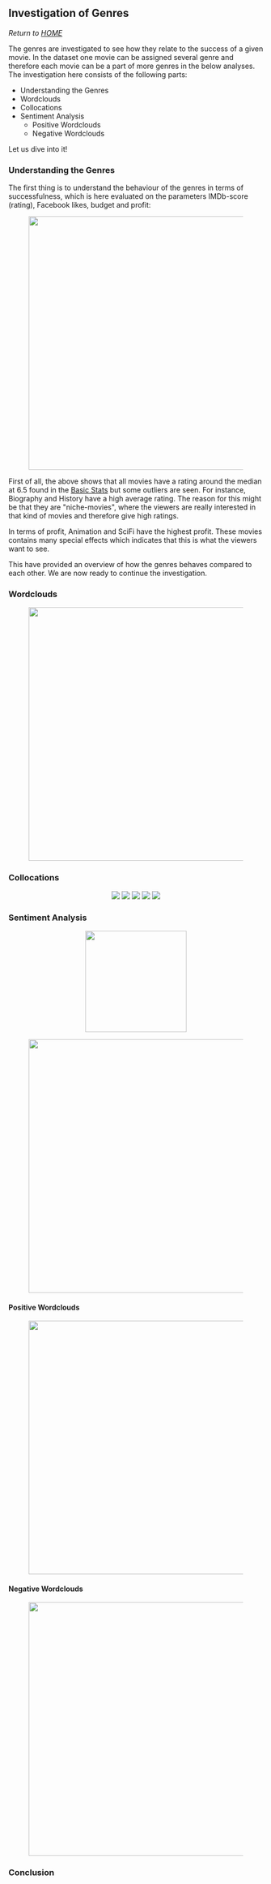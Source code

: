 ## Investigation of Genres
*Return to [HOME](https://lauramarott.github.io/SocialGraphs/)*

The genres are investigated to see how they relate to the success of a given movie. In the dataset one movie can be assigned several genre and therefore each movie can be a part of more genres in the below analyses. 
The investigation here consists of the following parts:
* Understanding the Genres
* Wordclouds
* Collocations
* Sentiment Analysis
  * Positive Wordclouds
  * Negative Wordclouds

Let us dive into it!

### Understanding the Genres

The first thing is to understand the behaviour of the genres in terms of successfulness, which is here evaluated on the parameters IMDb-score (rating), Facebook likes, budget and profit:

<figure style="text-align: center;">
  <img src="./images/genre_investi.png" width="500" />
</figure>

First of all, the above shows that all movies have a rating around the median at 6.5 found in the [Basic Stats](https://lauramarott.github.io/SocialGraphs/BasicStats) but some outliers are seen. For instance, Biography and History have a high average rating. The reason for this might be that they are "niche-movies", where the viewers are really interested in that kind of movies and therefore give high ratings. 

In terms of profit, Animation and SciFi have the highest profit. These movies contains many special effects which indicates that this is what the viewers want to see. 

This have provided an overview of how the genres behaves compared to each other. We are now ready to continue the investigation. 

### Wordclouds

<figure style="text-align: center;">
  <img src="./images/genre_wordclouds1.png" width="500" />
</figure>

### Collocations

<figure style="text-align: center;">
  <img src="./images/genre_collo1.png" />
  <img src="./images/genre_collo2.png" />
  <img src="./images/genre_collo3.png" />
  <img src="./images/genre_collo4.png" />
  <img src="./images/genre_collo5.png" />
</figure>

### Sentiment Analysis

<figure style="text-align: center;">
  <img src="./images/genre_mean_std.png" width="200" />
</figure>

<figure style="text-align: center;">
  <img src="./images/genre_sentiment1.png" width="500" />
</figure>

#### Positive Wordclouds

<figure style="text-align: center;">
  <img src="./images/genre_positive.png" width="500" />
</figure>

#### Negative Wordclouds

<figure style="text-align: center;">
  <img src="./images/genre_negative.png" width="500" />
</figure>

### Conclusion
